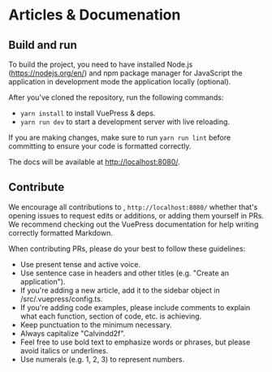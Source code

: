 # Articles & Documenation

## Build and run

To build the project, you need to have installed Node.js (<https://nodejs.org/en/>) and npm package manager for JavaScript the application in development mode the application locally (optional).

After you've cloned the repository, run the following commands:

+ `yarn install` to install VuePress & deps.
+ `yarn run dev` to start a development server with live reloading.

If you are making changes, make sure to run `yarn run lint` before committing to ensure your code is formatted correctly.

The docs will be available at [http://localhost:8080/](http://localhost:8080/).

## Contribute

We encourage all contributions to , `http://localhost:8080/` whether that's opening issues to request edits or additions, or adding them yourself in PRs. We recommend checking out the VuePress documentation for help writing correctly formatted Markdown.

When contributing PRs, please do your best to follow these guidelines:

+ Use present tense and active voice.
+ Use sentence case in headers and other titles (e.g. "Create an application").
+ If you're adding a new article, add it to the sidebar object in /src/.vuepress/config.ts.
+ If you're adding code examples, please include comments to explain what each function, section of code, etc. is achieving.
+ Keep punctuation to the minimum necessary.
+ Always capitalize "Calvindd2f".
+ Feel free to use bold text to emphasize words or phrases, but please avoid italics or underlines.
+ Use numerals (e.g. 1, 2, 3) to represent numbers.
